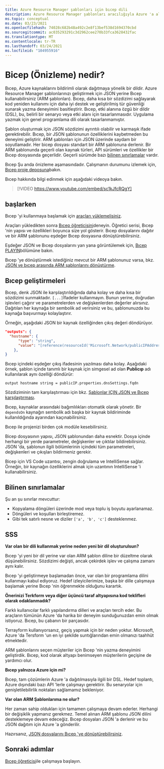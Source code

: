 ```yaml
---
title: Azure Resource Manager şablonları için bıcep dili
description: Azure Resource Manager şablonları aracılığıyla Azure 'a altyapı dağıtmak için Bıcep dilini açıklar.
ms.topic: conceptual
ms.date: 03/23/2021
ms.openlocfilehash: 74028c682b48a492c2e8f13bef538d1694370cbd
ms.sourcegitcommit: ac035293291c3d2962cee270b33fca3628432fac
ms.translationtype: MT
ms.contentlocale: tr-TR
ms.lasthandoff: 03/24/2021
ms.locfileid: "104955916"
---
```

# <a name="what-is-bicep-preview"></a>Bicep (Önizleme) nedir?

Bıcep, Azure kaynaklarını bildirimli olarak dağıtmaya yönelik bir dildir. Azure Resource Manager şablonlarınızı geliştirmek için JSON yerine Bıcep kullanabilirsiniz (ARM şablonları). Bıcep, daha kısa bir sözdizimi sağlayarak kod yeniden kullanımı için daha iyi destek ve geliştirilmiş tür güvenliği sunarak yazma deneyimini basitleştirir. Bıcep, etki alanına özgü bir dildir (DSL), bu, belirli bir senaryo veya etki alanı için tasarlanmasıdır. Uygulama yazmak için genel programlama dili olarak tasarlanmamıştır.

Şablon oluşturmak için JSON sözdizimi ayrıntılı olabilir ve karmaşık ifade gerektirebilir. Bıcep, bir JSON şablonunun özelliklerini kaybetmeden bu deneyimi geliştirir. ARM şablonları için JSON üzerinde saydam bir soyutlamadır. Her bicep dosyası standart bir ARM şablonuna derlenir. Bir ARM şablonunda geçerli olan kaynak türleri, API sürümleri ve özellikler bir Bıcep dosyasında geçerlidir. Geçerli sürümde bazı [bilinen sınırlamalar](#known-limitations) vardır.

Bıcep Şu anda önizleme aşamasındadır. Çalışmanın durumunu izlemek için, [Bıcep proje deposuna](https://github.com/Azure/bicep)bakın.

Bıcep hakkında bilgi edinmek için aşağıdaki videoya bakın.

> [!VIDEO https://www.youtube.com/embed/sc1kJfcRQgY]

## <a name="get-started"></a>başlarken

Bıcep 'yi kullanmaya başlamak için [araçları yüklemelisiniz](bicep-install.md).

Araçları yükledikten sonra [Bıcep öğreticisini](./bicep-tutorial-create-first-bicep.md)deneyin. Öğretici serisi, Bıcep 'nin yapısı ve özellikleri boyunca size yol gösterir. Bıcep dosyalarını dağıtır ve bir ARM şablonunu eşdeğer Bıcep dosyasına dönüştürebilirsiniz.

Eşdeğer JSON ve Bıcep dosyalarını yan yana görüntülemek için, [Bıcep PLAYIN](https://aka.ms/bicepdemo)bölümüne bakın.

Bıcep 'ye dönüştürmek istediğiniz mevcut bir ARM şablonunuz varsa, bkz. [JSON ve bıcep arasında ARM şablonlarını dönüştürme](bicep-decompile.md).

## <a name="bicep-improvements"></a>Bıcep geliştirmeleri

Bıcep, denk JSON ile karşılaştırıldığında daha kolay ve daha kısa bir sözdizimi sunmaktadır. `[...]`İfadeler kullanmayın. Bunun yerine, doğrudan işlevleri çağırır ve parametrelerden ve değişkenlerden değerler alırsınız. Dağıtılan her kaynağa bir sembolik ad verirsiniz ve bu, şablonunuzda bu kaynağa başvurmayı kolaylaştırır.

Örneğin, aşağıdaki JSON bir kaynak özelliğinden çıkış değeri döndürüyor.

```json
"outputs": {
  "hostname": {
      "type": "string",
      "value": "[reference(resourceId('Microsoft.Network/publicIPAddresses', variables('publicIPAddressName'))).dnsSettings.fqdn]"
    },
}
```

Bıcep içindeki eşdeğer çıkış ifadesinin yazılması daha kolay. Aşağıdaki örnek, şablon içinde tanımlı bir kaynak için simgesel ad olan **Publicıp** adı kullanılarak aynı özelliği döndürür:

```bicep
output hostname string = publicIP.properties.dnsSettings.fqdn
```

Sözdiziminin tam karşılaştırması için bkz. [Şablonlar IÇIN JSON ve Bıcep karşılaştırması](compare-template-syntax.md).

Bıcep, kaynaklar arasındaki bağımlılıkları otomatik olarak yönetir. Bir `dependsOn` kaynağın sembolik adı başka bir kaynak bildiriminde kullanıldığında ayarından kaçınabilirsiniz.

Bıcep ile projenizi birden çok modüle kesebilirsiniz.

Bicep dosyasının yapısı, JSON şablonundan daha esnektir. Dosya içinde herhangi bir yerde parametreler, değişkenler ve çıktılar bildirebilirsiniz. JSON 'da, şablonun ilgili bölümlerinin içindeki tüm parametreleri, değişkenleri ve çıkışları bildirmeniz gerekir.

Bicep için VS Code uzantısı, zengin doğrulama ve IntelliSense sağlar. Örneğin, bir kaynağın özelliklerini almak için uzantının IntelliSense 'i kullanabilirsiniz.

## <a name="known-limitations"></a>Bilinen sınırlamalar

Şu an şu sınırlar mevcuttur:

* Kopyalama döngüleri üzerinde mod veya toplu iş boyutu ayarlanamaz.
* Döngüleri ve koşulları birleştiremez.
* Gibi tek satırlı nesne ve diziler `['a', 'b', 'c']` desteklenmez.

## <a name="faq"></a>SSS

**Var olan bir dili kullanmak yerine neden yeni bir dil oluşturulsun?**

Bıcep 'yi yeni bir dil yerine var olan ARM şablon diline bir düzeltme olarak düşünebilirsiniz. Sözdizimi değişti, ancak çekirdek işlev ve çalışma zamanı aynı kalır.

Bıcep 'yi geliştirmeye başlamadan önce, var olan bir programlama dilini kullanmayı kabul ediyoruz. Hedef izleyicilerimize, başka bir dille çalışmaya başlamak yerine Bıcep 'nin öğrenmekte olduğunu karartık.

**Önerinizi Terkform veya diğer üçüncü taraf altyapısına kod teklifleri olarak odaklanmadık?**

Farklı kullanıcılar farklı yapılandırma dilleri ve araçları tercih eder. Bu araçların tümünün Azure 'da harika bir deneyim sunduğunuzdan emin olmak istiyoruz. Bıcep, bu çabanın bir parçasıdır.

Terrayform kullanıyorsanız, geçiş yapmak için bir neden yoktur. Microsoft, Azure 'da Tersform 'un en iyi şekilde suntığlarından emin olmanızı taahhüt etmektedir.

ARM şablonlarını seçen müşteriler için Bıcep 'nin yazma deneyimini geliştirdik. Bıcep, kod olarak altyapı benimseyen müşterilerin geçişine de yardımcı olur.

**Bıcep yalnızca Azure için mi?**

Bıcep, tam çözümlerin Azure 'a dağıtılmasıyla ilgili bir DSL. Hedef toplantı, Azure dışındaki bazı API 'lerle çalışmayı gerektirir. Bu senaryolar için genişletilebilirlik noktaları sağlamamız bekleniyor.

**Var olan ARM Şablonlarıma ne olur?**

Her zaman sahip oldukları için tamamen çalışmaya devam ederler. Herhangi bir değişiklik yapmanız gerekmez. Temel alınan ARM şablonu JSON dilini desteklemeye devam edeceğiz. Bıcep dosyaları JSON 'a derlenir ve bu JSON dağıtım için Azure 'a gönderilir.

Hazırsanız, [JSON dosyalarını Bıcep 'ye dönüştürebilirsiniz](bicep-decompile.md).

## <a name="next-steps"></a>Sonraki adımlar

[Bıcep öğreticisi](./bicep-tutorial-create-first-bicep.md)ile çalışmaya başlayın.
